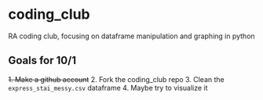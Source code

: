 # coding_club
RA coding club, focusing on dataframe manipulation and graphing in python

## Goals for 10/1
~~1. Make a github account~~
2. Fork the coding_club repo
3. Clean the `express_stai_messy.csv` dataframe
4. Maybe try to visualize it